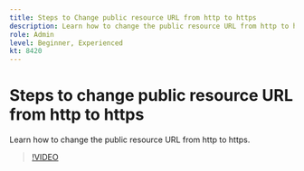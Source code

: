 ```yaml
---
title: Steps to Change public resource URL from http to https
description: Learn how to change the public resource URL from http to https.
role: Admin
level: Beginner, Experienced 
kt: 8420
---
```


# Steps to change public resource URL from http to https

Learn how to change the public resource URL from http to https.

>[!VIDEO](https://video.tv.adobe.com/v/335973?quality=12)
